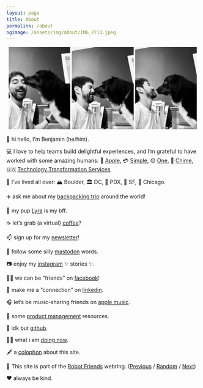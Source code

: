 ```yaml
---
layout: page
title: About
permalink: /about
ogimage: /assets/img/about/IMG_2713.jpeg
---
```

<div style="width: 100%;"><center>
  <img src="/assets/img/about/IMG_2713.jpeg" alt="Benjamin and Lyra, photo 1 of 3" style="width: 32%; max-width: 200px;" />
  <img src="/assets/img/about/IMG_2715.jpeg" alt="Benjamin and Lyra, photo 2 of 3" style="width: 32%; max-width: 200px;" />
  <img src="/assets/img/about/IMG_2716.jpeg" alt="Benjamin and Lyra, photo 3 of 3" style="width: 32%; max-width: 200px;" />
</center></div>

👋 hi hello, I’m Benjamin (he/him).<br />

💻 I love to help teams build delightful experiences, and I’m grateful to have worked with some amazing humans: 📱 [Apple](https://apple.com/), 💳 [Simple](https://en.wikipedia.org/wiki/Simple_(bank)), 🟡 [One](https://one.app/), 💚 [Chime](https://chime.com/), 🇺🇸 [Technology Transformation Services](https://tts.gsa.gov).<br />

🏡 I’ve lived all over: 🏔 Boulder, 🏛 DC, 🌲 PDX, 🌁 SF, 🍕 Chicago.<br />

✈️ ask me about my <a href="/archives/two-weeks">backpacking trip</a> around the world!<br />

🐶 my pup <a href="https://lyra.dog">Lyra</a> is my bff.<br />

☕️ let’s grab (a virtual) [coffee](https://calendly.com/benjaminchait/30min)?<br />

📫 sign up for my [newsletter](/newsletter)!<br />

🦣 follow some silly [mastodon](https://xoxo.zone/@benjaminchait) words.<br />

📷 enjoy my [instagram](https://instagram.com/benjaminchait) ✨ stories ✨.<br />

👯‍♀️ we can be “friends” on [facebook](https://facebook.com/benjaminchait)!<br />

👔 make me a “connection” on [linkedin](https://linkedin.com/in/benjaminchait).<br />

🎧 let’s be music-sharing friends on [apple music](https://music.apple.com/profile/benjaminchait).<br />

🧰 some [product management](https://github.com/benjaminchait/at-work/blob/main/product-management-resources.md) resources.<br />

👾 idk but [github](https://github.com/benjaminchait).<br />

👨‍💻 what i am [doing now](/about/now).<br />

🖋 a [colophon](/about/colophon) about this site.<br />

🤖 This site is part of the <a href="https://robot-friend-ring.netlify.app">Robot Friends</a> webring. (<a href="https://robot-friend-ring.netlify.app/prev">Previous</a> / <a href="https://robot-friend-ring.netlify.app/random">Random</a> / <a href="https://robot-friend-ring.netlify.app/next">Next</a>)<br />

❤️ always be kind.
